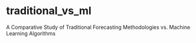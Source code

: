 # traditional_vs_ml
A Comparative Study of Traditional Forecasting Methodologies vs. Machine Learning Algorithms
